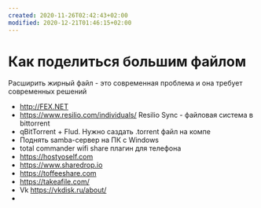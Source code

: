 ```yaml
---
created: 2020-11-26T02:42:43+02:00
modified: 2020-12-21T01:46:15+02:00
---
```


# Как поделиться большим файлом

Расширить жирный файл - это современная проблема и она требует современных решений
* <http://FEX.NET>
* <https://www.resilio.com/individuals/> Resilio Sync - файловая система в bittorrent
* qBitTorrent + Flud. Нужно саздать .torrent файл на компе
* Поднять samba-сервер на ПК с Windows 
* total commander wifi share плагин для телефона
* <https://hostyoself.com>
* <https://www.sharedrop.io>
* <https://toffeeshare.com>
* <https://takeafile.com/>
* Vk <https://vkdisk.ru/about/>
*